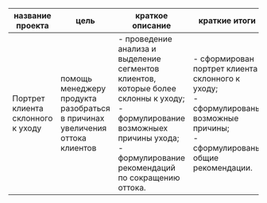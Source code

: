 | название проекта | цель|  краткое описание | краткие итоги | стек технологий | статус |
|------------------|-----| ------------------| --------------| ----------------| -------|
|Портрет клиента склонного к уходу| помощь менеджеру продукта разобраться в причинах увеличения оттока клиентов | - проведение анализа и выделение сегментов клиентов, которые более склонны к уходу; <br/> - формулирование возможныех причины ухода; <br/> - формулирование рекомендаций по сокращению оттока. | - сформирован портрет клиента склонного к уходу; <br/> - сформулированы возможные причины; <br/> - сформулированы общие рекомендации.| Python (Pandas, NumPy, Matplotlib, SciPy.stats)| завершен|
